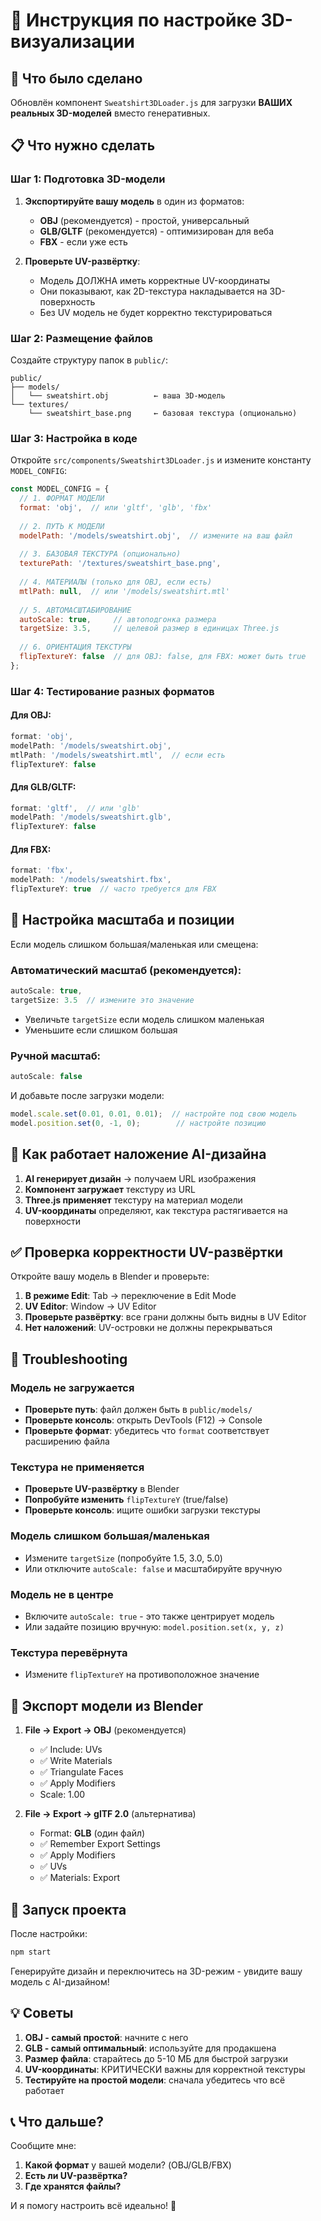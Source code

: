 # 📐 Инструкция по настройке 3D-визуализации

## 🎯 Что было сделано

Обновлён компонент `Sweatshirt3DLoader.js` для загрузки **ВАШИХ реальных 3D-моделей** вместо генеративных.

## 📋 Что нужно сделать

### Шаг 1: Подготовка 3D-модели

1. **Экспортируйте вашу модель** в один из форматов:
   - **OBJ** (рекомендуется) - простой, универсальный
   - **GLB/GLTF** (рекомендуется) - оптимизирован для веба
   - **FBX** - если уже есть

2. **Проверьте UV-развёртку**:
   - Модель ДОЛЖНА иметь корректные UV-координаты
   - Они показывают, как 2D-текстура накладывается на 3D-поверхность
   - Без UV модель не будет корректно текстурироваться

### Шаг 2: Размещение файлов

Создайте структуру папок в `public/`:

```
public/
├── models/
│   └── sweatshirt.obj          ← ваша 3D-модель
└── textures/
    └── sweatshirt_base.png     ← базовая текстура (опционально)
```

### Шаг 3: Настройка в коде

Откройте `src/components/Sweatshirt3DLoader.js` и измените константу `MODEL_CONFIG`:

```javascript
const MODEL_CONFIG = {
  // 1. ФОРМАТ МОДЕЛИ
  format: 'obj',  // или 'gltf', 'glb', 'fbx'
  
  // 2. ПУТЬ К МОДЕЛИ
  modelPath: '/models/sweatshirt.obj',  // измените на ваш файл
  
  // 3. БАЗОВАЯ ТЕКСТУРА (опционально)
  texturePath: '/textures/sweatshirt_base.png',
  
  // 4. МАТЕРИАЛЫ (только для OBJ, если есть)
  mtlPath: null,  // или '/models/sweatshirt.mtl'
  
  // 5. АВТОМАСШТАБИРОВАНИЕ
  autoScale: true,     // автоподгонка размера
  targetSize: 3.5,     // целевой размер в единицах Three.js
  
  // 6. ОРИЕНТАЦИЯ ТЕКСТУРЫ
  flipTextureY: false  // для OBJ: false, для FBX: может быть true
};
```

### Шаг 4: Тестирование разных форматов

#### Для OBJ:
```javascript
format: 'obj',
modelPath: '/models/sweatshirt.obj',
mtlPath: '/models/sweatshirt.mtl',  // если есть
flipTextureY: false
```

#### Для GLB/GLTF:
```javascript
format: 'gltf',  // или 'glb'
modelPath: '/models/sweatshirt.glb',
flipTextureY: false
```

#### Для FBX:
```javascript
format: 'fbx',
modelPath: '/models/sweatshirt.fbx',
flipTextureY: true  // часто требуется для FBX
```

## 🔧 Настройка масштаба и позиции

Если модель слишком большая/маленькая или смещена:

### Автоматический масштаб (рекомендуется):
```javascript
autoScale: true,
targetSize: 3.5  // измените это значение
```

- Увеличьте `targetSize` если модель слишком маленькая
- Уменьшите если слишком большая

### Ручной масштаб:
```javascript
autoScale: false
```
И добавьте после загрузки модели:
```javascript
model.scale.set(0.01, 0.01, 0.01);  // настройте под свою модель
model.position.set(0, -1, 0);        // настройте позицию
```

## 🎨 Как работает наложение AI-дизайна

1. **AI генерирует дизайн** → получаем URL изображения
2. **Компонент загружает** текстуру из URL
3. **Three.js применяет** текстуру на материал модели
4. **UV-координаты** определяют, как текстура растягивается на поверхности

## ✅ Проверка корректности UV-развёртки

Откройте вашу модель в Blender и проверьте:

1. **В режиме Edit**: Tab → переключение в Edit Mode
2. **UV Editor**: Window → UV Editor
3. **Проверьте развёртку**: все грани должны быть видны в UV Editor
4. **Нет наложений**: UV-островки не должны перекрываться

## 🐛 Troubleshooting

### Модель не загружается
- **Проверьте путь**: файл должен быть в `public/models/`
- **Проверьте консоль**: открыть DevTools (F12) → Console
- **Проверьте формат**: убедитесь что `format` соответствует расширению файла

### Текстура не применяется
- **Проверьте UV-развёртку** в Blender
- **Попробуйте изменить** `flipTextureY` (true/false)
- **Проверьте консоль**: ищите ошибки загрузки текстуры

### Модель слишком большая/маленькая
- Измените `targetSize` (попробуйте 1.5, 3.0, 5.0)
- Или отключите `autoScale: false` и масштабируйте вручную

### Модель не в центре
- Включите `autoScale: true` - это также центрирует модель
- Или задайте позицию вручную: `model.position.set(x, y, z)`

### Текстура перевёрнута
- Измените `flipTextureY` на противоположное значение

## 📝 Экспорт модели из Blender

1. **File → Export → OBJ** (рекомендуется)
   - ✅ Include: UVs
   - ✅ Write Materials
   - ✅ Triangulate Faces
   - ✅ Apply Modifiers
   - Scale: 1.00

2. **File → Export → glTF 2.0** (альтернатива)
   - Format: **GLB** (один файл)
   - ✅ Remember Export Settings
   - ✅ Apply Modifiers
   - ✅ UVs
   - ✅ Materials: Export

## 🚀 Запуск проекта

После настройки:

```bash
npm start
```

Генерируйте дизайн и переключитесь на 3D-режим - увидите вашу модель с AI-дизайном!

## 💡 Советы

1. **OBJ - самый простой**: начните с него
2. **GLB - самый оптимальный**: используйте для продакшена
3. **Размер файла**: старайтесь до 5-10 МБ для быстрой загрузки
4. **UV-координаты**: КРИТИЧЕСКИ важны для корректной текстуры
5. **Тестируйте на простой модели**: сначала убедитесь что всё работает

## 📞 Что дальше?

Сообщите мне:
1. **Какой формат** у вашей модели? (OBJ/GLB/FBX)
2. **Есть ли UV-развёртка?**
3. **Где хранятся файлы?**

И я помогу настроить всё идеально! 🚀
